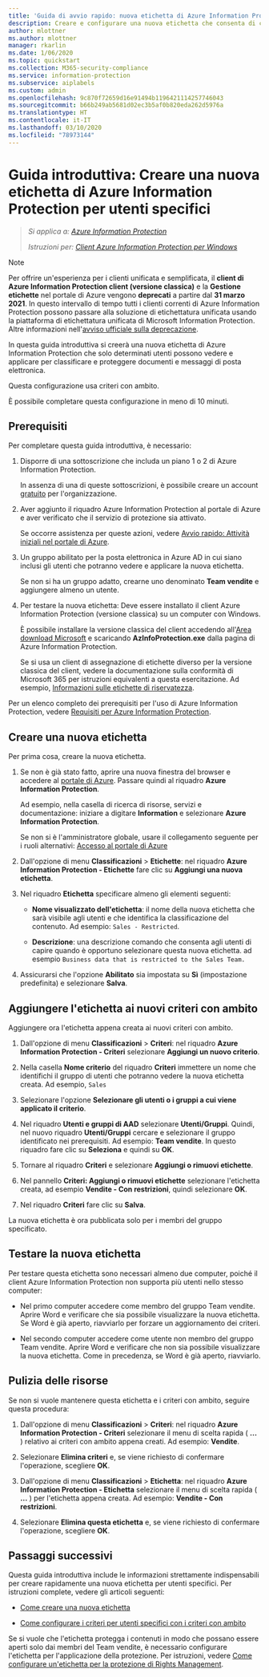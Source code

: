 ```yaml
---
title: 'Guida di avvio rapido: nuova etichetta di Azure Information Protection per utenti specifici - AIP'
description: Creare e configurare una nuova etichetta che consenta di classificare documenti e messaggi di posta elettronica per un subset di utenti usando criteri con ambito.
author: mlottner
ms.author: mlottner
manager: rkarlin
ms.date: 1/06/2020
ms.topic: quickstart
ms.collection: M365-security-compliance
ms.service: information-protection
ms.subservice: aiplabels
ms.custom: admin
ms.openlocfilehash: 9c870f72659d16e91494b1196421114257746043
ms.sourcegitcommit: b66b249ab5681d02ec3b5af0b820eda262d5976a
ms.translationtype: HT
ms.contentlocale: it-IT
ms.lasthandoff: 03/10/2020
ms.locfileid: "78973144"
---
```

# <a name="quickstart-create-a-new-azure-information-protection-label-for-specific-users"></a>Guida introduttiva: Creare una nuova etichetta di Azure Information Protection per utenti specifici

>*Si applica a: [Azure Information Protection](https://azure.microsoft.com/pricing/details/information-protection)*
>
> *Istruzioni per: [Client Azure Information Protection per Windows](faqs.md#whats-the-difference-between-the-azure-information-protection-client-and-the-azure-information-protection-unified-labeling-client)*

>[!NOTE] 
> Per offrire un'esperienza per i clienti unificata e semplificata, il **client di Azure Information Protection client (versione classica)** e la **Gestione etichette** nel portale di Azure vengono **deprecati** a partire dal **31 marzo 2021**. In questo intervallo di tempo tutti i clienti correnti di Azure Information Protection possono passare alla soluzione di etichettatura unificata usando la piattaforma di etichettatura unificata di Microsoft Information Protection. Altre informazioni nell'[avviso ufficiale sulla deprecazione](https://aka.ms/aipclassicsunset).

In questa guida introduttiva si creerà una nuova etichetta di Azure Information Protection che solo determinati utenti possono vedere e applicare per classificare e proteggere documenti e messaggi di posta elettronica.

Questa configurazione usa criteri con ambito.

È possibile completare questa configurazione in meno di 10 minuti.

## <a name="prerequisites"></a>Prerequisiti

Per completare questa guida introduttiva, è necessario:

1. Disporre di una sottoscrizione che includa un piano 1 o 2 di Azure Information Protection.
    
    In assenza di una di queste sottoscrizioni, è possibile creare un account [gratuito](https://admin.microsoft.com/Signup/Signup.aspx?OfferId=87dd2714-d452-48a0-a809-d2f58c4f68b7) per l'organizzazione.

2. Aver aggiunto il riquadro Azure Information Protection al portale di Azure e aver verificato che il servizio di protezione sia attivato.

    Se occorre assistenza per queste azioni, vedere [Avvio rapido: Attività iniziali nel portale di Azure](quickstart-viewpolicy.md).

3. Un gruppo abilitato per la posta elettronica in Azure AD in cui siano inclusi gli utenti che potranno vedere e applicare la nuova etichetta.
    
    Se non si ha un gruppo adatto, crearne uno denominato **Team vendite** e aggiungere almeno un utente.

4. Per testare la nuova etichetta: Deve essere installato il client Azure Information Protection (versione classica) su un computer con Windows. 
    
    È possibile installare la versione classica del client accedendo all'[Area download Microsoft](https://www.microsoft.com/en-us/download/details.aspx?id=53018) e scaricando **AzInfoProtection.exe** dalla pagina di Azure Information Protection.
     
    Se si usa un client di assegnazione di etichette diverso per la versione classica del client, vedere la documentazione sulla conformità di Microsoft 365 per istruzioni equivalenti a questa esercitazione. Ad esempio, [Informazioni sulle etichette di riservatezza](/microsoft-365/compliance/sensitivity-labels).

Per un elenco completo dei prerequisiti per l'uso di Azure Information Protection, vedere [Requisiti per Azure Information Protection](requirements.md).
    
## <a name="create-a-new-label"></a>Creare una nuova etichetta

Per prima cosa, creare la nuova etichetta.

1. Se non è già stato fatto, aprire una nuova finestra del browser e accedere al [portale di Azure](configure-policy.md#signing-in-to-the-azure-portal). Passare quindi al riquadro **Azure Information Protection**.
    
    Ad esempio, nella casella di ricerca di risorse, servizi e documentazione: iniziare a digitare **Information** e selezionare **Azure Information Protection**.
    
    Se non si è l'amministratore globale, usare il collegamento seguente per i ruoli alternativi: [Accesso al portale di Azure](configure-policy.md#signing-in-to-the-azure-portal)

2. Dall'opzione di menu **Classificazioni** > **Etichette**: nel riquadro **Azure Information Protection - Etichette** fare clic su **Aggiungi una nuova etichetta**.

3. Nel riquadro **Etichetta** specificare almeno gli elementi seguenti:
    
    - **Nome visualizzato dell'etichetta**: il nome della nuova etichetta che sarà visibile agli utenti e che identifica la classificazione del contenuto. Ad esempio: `Sales - Restricted`.
    
    - **Descrizione**: una descrizione comando che consenta agli utenti di capire quando è opportuno selezionare questa nuova etichetta. ad esempio `Business data that is restricted to the Sales Team.`

4. Assicurarsi che l'opzione **Abilitato** sia impostata su **Sì** (impostazione predefinita) e selezionare **Salva**.

## <a name="add-the-label-to-a-new-scoped-policy"></a>Aggiungere l'etichetta ai nuovi criteri con ambito

Aggiungere ora l'etichetta appena creata ai nuovi criteri con ambito.

1. Dall'opzione di menu **Classificazioni** > **Criteri**: nel riquadro **Azure Information Protection - Criteri** selezionare **Aggiungi un nuovo criterio**. 

2. Nella casella **Nome criterio** del riquadro **Criteri** immettere un nome che identifichi il gruppo di utenti che potranno vedere la nuova etichetta creata. Ad esempio, `Sales`

3. Selezionare l'opzione **Selezionare gli utenti o i gruppi a cui viene applicato il criterio**.

4. Nel riquadro **Utenti e gruppi di AAD** selezionare **Utenti/Gruppi**. Quindi, nel nuovo riquadro **Utenti/Gruppi** cercare e selezionare il gruppo identificato nei prerequisiti. Ad esempio: **Team vendite**. In questo riquadro fare clic su **Seleziona** e quindi su **OK**.

5. Tornare al riquadro **Criteri** e selezionare **Aggiungi o rimuovi etichette**.

6. Nel pannello **Criteri: Aggiungi o rimuovi etichette** selezionare l'etichetta creata, ad esempio **Vendite - Con restrizioni**, quindi selezionare **OK**.

7. Nel riquadro **Criteri** fare clic su **Salva**. 

La nuova etichetta è ora pubblicata solo per i membri del gruppo specificato. 

## <a name="test-your-new-label"></a>Testare la nuova etichetta

Per testare questa etichetta sono necessari almeno due computer, poiché il client Azure Information Protection non supporta più utenti nello stesso computer:

 - Nel primo computer accedere come membro del gruppo Team vendite. Aprire Word e verificare che sia possibile visualizzare la nuova etichetta. Se Word è già aperto, riavviarlo per forzare un aggiornamento dei criteri.

- Nel secondo computer accedere come utente non membro del gruppo Team vendite. Aprire Word e verificare che non sia possibile visualizzare la nuova etichetta. Come in precedenza, se Word è già aperto, riavviarlo.

## <a name="clean-up-resources"></a>Pulizia delle risorse

Se non si vuole mantenere questa etichetta e i criteri con ambito, seguire questa procedura:

1. Dall'opzione di menu **Classificazioni** > **Criteri**: nel riquadro **Azure Information Protection - Criteri** selezionare il menu di scelta rapida ( **...** ) relativo ai criteri con ambito appena creati. Ad esempio: **Vendite**.

2. Selezionare **Elimina criteri** e, se viene richiesto di confermare l'operazione, scegliere **OK**.

3. Dall'opzione di menu **Classificazioni** > **Etichetta**: nel riquadro **Azure Information Protection - Etichetta** selezionare il menu di scelta rapida ( **...** ) per l'etichetta appena creata.  Ad esempio: **Vendite - Con restrizioni**.

4.  Selezionare **Elimina questa etichetta** e, se viene richiesto di confermare l'operazione, scegliere **OK**.


## <a name="next-steps"></a>Passaggi successivi

Questa guida introduttiva include le informazioni strettamente indispensabili per creare rapidamente una nuova etichetta per utenti specifici. Per istruzioni complete, vedere gli articoli seguenti:

- [Come creare una nuova etichetta](configure-policy-new-label.md)

- [Come configurare i criteri per utenti specifici con i criteri con ambito](configure-policy-scope.md)

Se si vuole che l'etichetta protegga i contenuti in modo che possano essere aperti solo dai membri del Team vendite, è necessario configurare l'etichetta per l'applicazione della protezione. Per istruzioni, vedere [Come configurare un'etichetta per la protezione di Rights Management](configure-policy-protection.md).

